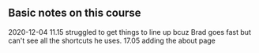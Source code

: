 ## Basic notes on this course

2020-12-04
11.15 struggled to get things to line up bcuz Brad goes fast but can't see all the shortcuts he uses. 
17.05 adding the about page
